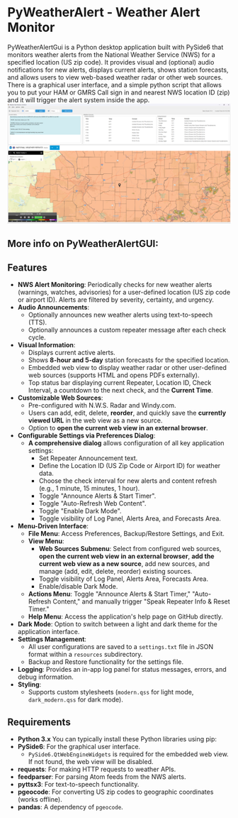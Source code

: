 # PyWeatherAlert - Weather Alert Monitor

PyWeatherAlertGui is a Python desktop application built with PySide6 that monitors weather alerts from the National Weather Service (NWS) for a specified location (US zip code). It provides visual and (optional) audio notifications for new alerts, displays current alerts, shows station forecasts, and allows users to view web-based weather radar or other web sources.
There is a graphical user interface, and a simple python script that allows you to put your HAM or GMRS Call sign in and nearest NWS location ID (zip) and it will trigger the alert system inside the app.
<a href="https://github.com/nicarley/PythonWeatherAlerts/blob/master/resources/pyweather.png?raw=true">
<img src="https://github.com/nicarley/PythonWeatherAlerts/blob/master/resources/pyweather.png?raw=true" width="800px" />
</a>

## More info on PyWeatherAlertGUI:
## Features

-   **NWS Alert Monitoring**: Periodically checks for new weather alerts (warnings, watches, advisories) for a user-defined location (US zip code or airport ID). Alerts are filtered by severity, certainty, and urgency.
-   **Audio Announcements**:
    -   Optionally announces new weather alerts using text-to-speech (TTS).
    -   Optionally announces a custom repeater message after each check cycle.
-   **Visual Information**:
    -   Displays current active alerts.
    -   Shows **8-hour and 5-day** station forecasts for the specified location.
    -   Embedded web view to display weather radar or other user-defined web sources (supports HTML and opens PDFs externally).
    -   Top status bar displaying current Repeater, Location ID, Check Interval, a countdown to the next check, and the **Current Time**.
-   **Customizable Web Sources**:
    -   Pre-configured with N.W.S. Radar and Windy.com.
    -   Users can add, edit, delete, **reorder**, and quickly save the **currently viewed URL** in the web view as a new source.
    -   Option to **open the current web view in an external browser**.
-   **Configurable Settings via Preferences Dialog**:
    -   **A comprehensive dialog** allows configuration of all key application settings:
        -   Set Repeater Announcement text.
        -   Define the Location ID (US Zip Code or Airport ID) for weather data.
        -   Choose the check interval for new alerts and content refresh (e.g., 1 minute, 15 minutes, 1 hour).
        -   Toggle "Announce Alerts & Start Timer".
        -   Toggle "Auto-Refresh Web Content".
        -   Toggle "Enable Dark Mode".
        -   Toggle visibility of Log Panel, Alerts Area, and Forecasts Area.
-   **Menu-Driven Interface**:
    -   **File Menu**: Access Preferences, Backup/Restore Settings, and Exit.
    -   **View Menu**:
        -   **Web Sources Submenu**: Select from configured web sources, **open the current web view in an external browser**, **add the current web view as a new source**, add new sources, and manage (add, edit, delete, reorder) existing sources.
        -   Toggle visibility of Log Panel, Alerts Area, Forecasts Area.
        -   Enable/disable Dark Mode.
    -   **Actions Menu**: Toggle "Announce Alerts & Start Timer," "Auto-Refresh Content," and manually trigger "Speak Repeater Info & Reset Timer."
    -   **Help Menu**: Access the application's help page on GitHub directly.
-   **Dark Mode**: Option to switch between a light and dark theme for the application interface.
-   **Settings Management**:
    -   All user configurations are saved to a `settings.txt` file in JSON format within a `resources` subdirectory.
    -   Backup and Restore functionality for the settings file.
-   **Logging**: Provides an in-app log panel for status messages, errors, and debug information.
-   **Styling**:
    -   Supports custom stylesheets (`modern.qss` for light mode, `dark_modern.qss` for dark mode).

## Requirements

-   **Python 3.x**
You can typically install these Python libraries using pip:
-   **PySide6**: For the graphical user interface.
    -   `PySide6.QtWebEngineWidgets` is required for the embedded web view. If not found, the web view will be disabled.
-   **requests**: For making HTTP requests to weather APIs.
-   **feedparser**: For parsing Atom feeds from the NWS alerts.
-   **pyttsx3**: For text-to-speech functionality.
-   **pgeocode**: For converting US zip codes to geographic coordinates (works offline).
-   **pandas**: A dependency of `pgeocode`.